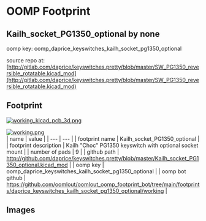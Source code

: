 # OOMP Footprint  
## Kailh_socket_PG1350_optional  by none  
  
oomp key: oomp_daprice_keyswitches_kailh_socket_pg1350_optional  
  
source repo at: [http://gitlab.com/daprice/keyswitches.pretty/blob/master/SW_PG1350_reversible_rotatable.kicad_mod](http://gitlab.com/daprice/keyswitches.pretty/blob/master/SW_PG1350_reversible_rotatable.kicad_mod)  
## Footprint  
  
[![working_kicad_pcb_3d.png](working_kicad_pcb_3d_600.png)](working_kicad_pcb_3d.png)  
  
[![working.png](working_600.png)](working.png)  
| name | value | 
| --- | --- | 
| footprint name | Kailh_socket_PG1350_optional | 
| footprint description | Kailh "Choc" PG1350 keyswitch with optional socket mount | 
| number of pads | 9 | 
| github path | http://github.com/daprice/keyswitches.pretty/blob/master/Kailh_socket_PG1350_optional.kicad_mod | 
| oomp key | oomp_daprice_keyswitches_kailh_socket_pg1350_optional | 
| oomp bot github | https://github.com/oomlout/oomlout_oomp_footprint_bot/tree/main/footprints/daprice_keyswitches_kailh_socket_pg1350_optional/working | 
## Images  
